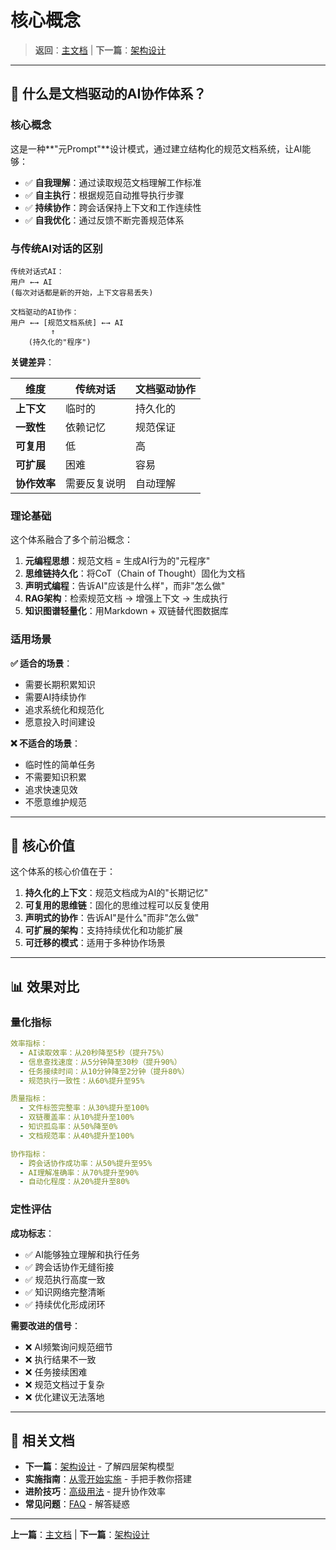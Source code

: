 # 核心概念

> **返回**：[主文档](../README.md) | **下一篇**：[架构设计](./02-架构设计.md)

---

## 🎯 什么是文档驱动的AI协作体系？

### 核心概念

这是一种**"元Prompt"**设计模式，通过建立结构化的规范文档系统，让AI能够：

- ✅ **自我理解**：通过读取规范文档理解工作标准
- ✅ **自主执行**：根据规范自动推导执行步骤
- ✅ **持续协作**：跨会话保持上下文和工作连续性
- ✅ **自我优化**：通过反馈不断完善规范体系

### 与传统AI对话的区别

```
传统对话式AI：
用户 ←→ AI
(每次对话都是新的开始，上下文容易丢失)

文档驱动的AI协作：
用户 ←→ [规范文档系统] ←→ AI
         ↑
    (持久化的"程序")
```

**关键差异**：

| 维度 | 传统对话 | 文档驱动协作 |
|------|---------|-------------|
| **上下文** | 临时的 | 持久化的 |
| **一致性** | 依赖记忆 | 规范保证 |
| **可复用** | 低 | 高 |
| **可扩展** | 困难 | 容易 |
| **协作效率** | 需要反复说明 | 自动理解 |

### 理论基础

这个体系融合了多个前沿概念：

1. **元编程思想**：规范文档 = 生成AI行为的"元程序"
2. **思维链持久化**：将CoT（Chain of Thought）固化为文档
3. **声明式编程**：告诉AI"应该是什么样"，而非"怎么做"
4. **RAG架构**：检索规范文档 → 增强上下文 → 生成执行
5. **知识图谱轻量化**：用Markdown + 双链替代图数据库

### 适用场景

**✅ 适合的场景**：
- 需要长期积累知识
- 需要AI持续协作
- 追求系统化和规范化
- 愿意投入时间建设

**❌ 不适合的场景**：
- 临时性的简单任务
- 不需要知识积累
- 追求快速见效
- 不愿意维护规范

---

## 🌟 核心价值

这个体系的核心价值在于：

1. **持久化的上下文**：规范文档成为AI的"长期记忆"
2. **可复用的思维链**：固化的思维过程可以反复使用
3. **声明式的协作**：告诉AI"是什么"而非"怎么做"
4. **可扩展的架构**：支持持续优化和功能扩展
5. **可迁移的模式**：适用于多种协作场景

---

## 📊 效果对比

### 量化指标

```yaml
效率指标：
  - AI读取效率：从20秒降至5秒（提升75%）
  - 信息查找速度：从5分钟降至30秒（提升90%）
  - 任务接续时间：从10分钟降至2分钟（提升80%）
  - 规范执行一致性：从60%提升至95%

质量指标：
  - 文件标签完整率：从30%提升至100%
  - 双链覆盖率：从10%提升至100%
  - 知识孤岛率：从50%降至0%
  - 文档规范率：从40%提升至100%

协作指标：
  - 跨会话协作成功率：从50%提升至95%
  - AI理解准确率：从70%提升至90%
  - 自动化程度：从20%提升至80%
```

### 定性评估

**成功标志**：

- ✅ AI能够独立理解和执行任务
- ✅ 跨会话协作无缝衔接
- ✅ 规范执行高度一致
- ✅ 知识网络完整清晰
- ✅ 持续优化形成闭环

**需要改进的信号**：

- ❌ AI频繁询问规范细节
- ❌ 执行结果不一致
- ❌ 任务接续困难
- ❌ 规范文档过于复杂
- ❌ 优化建议无法落地

---

## 🔗 相关文档

- **下一篇**：[架构设计](./02-架构设计.md) - 了解四层架构模型
- **实施指南**：[从零开始实施](./03-实施指南.md) - 手把手教你搭建
- **进阶技巧**：[高级用法](./04-进阶技巧.md) - 提升协作效率
- **常见问题**：[FAQ](./05-常见问题.md) - 解答疑惑

---

**上一篇**：[主文档](../README.md) | **下一篇**：[架构设计](./02-架构设计.md)